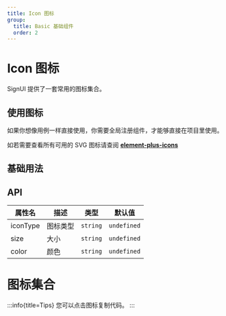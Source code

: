 ```yaml
---
title: Icon 图标
group:
  title: Basic 基础组件
  order: 2
---
```


# Icon 图标

SignUI 提供了一套常用的图标集合。

## 使用图标

如果你想像用例一样直接使用，你需要全局注册组件，才能够直接在项目里使用。

如若需要查看所有可用的 SVG 图标请查阅 [**element-plus-icons**](https://github.com/element-plus/element-plus-icons)

## 基础用法

<code src="./demos/basic/icon/demo1.tsx"></code>

## API

| 属性名   | 描述     | 类型     | 默认值      |
| -------- | -------- | -------- | ----------- |
| iconType | 图标类型 | `string` | `undefined` |
| size     | 大小     | `string` | `undefined` |
| color    | 颜色     | `string` | `undefined` |

# 图标集合

:::info{title=Tips}
您可以点击图标复制代码。
:::

<code src="./demos/basic/icon/demoAllIcon.tsx"> </code>
